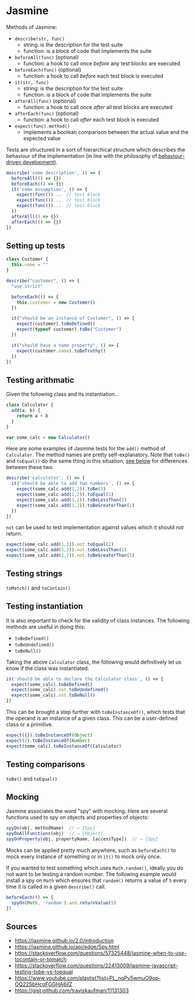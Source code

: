 Jasmine
=======

Methods of Jasmine:

- `describe(str, func)`
  - string: is the description for the test suite
  - function: is a block of code that implements the suite
- `beforeAll(func)` (optional)
  - function: a hook to call once *before* any test blocks are executed
- `beforeEach(func)` (optional)
  - function: a hook to call *before* each test block is executed
- `it(str, func)`
  - string: is the description for the test suite
  - function: is a block of code that implements the suite
- `afterAll(func)` (optional)
  - function: a hook to call once *after* all test blocks are executed
- `afterEach(func)` (optional)
  - function: a hook to call *after* each test block is executed
- `expect(func).method()`
  - implements a boolean comparison between the actual value and the expected value

Tests are structured in a sort of hierarchical structure which describes the behaviour of the implementation (in line with the philosophy of [behaviour-driven development](https://en.wikipedia.org/wiki/Behavior-driven_development)).

```javascript
describe('some description', () => {
  beforeAll(() => {})
  beforeEach(() => {})
  it('some assumption', () => {
    expect(func())...  // test block
    expect(func())...  // test block
    expect(func())...  // test block
  })
  afterAll(() => {})
  afterEach(() => {})
})
```

Setting up tests
----------------

```javascript
class Customer {
  this.name = ""
}

describe("customer", () => {
  "use strict"

  beforeEach(() => {
    this.customer = new Customer()
  })

  it("should be an instance of Customer", () => {
    expect(customer).toBeDefined()
    expect(typeof customer).toBe("Customer")
  })

  it("should have a name property", () => {
    expect(customer.name).toBeTruthy()
  })
})
```

Testing arithmatic
------------------

Given the following class and its instantiation...

```javascript
class Calculator {
  add(a, b) {
    return a + b
  }
}

var some_calc = new Calculator()
```

Here are some examples of Jasmine tests for the `add()` method of `Calculator`. The method names are pretty self-explanatory. Note that `toBe()` and `toEqual()` do the same thing in this situation; [see below](#testing-comparisons) for differences between these two.

```javascript
describe('calculator', () => {
  it('should be able to add two numbers', () => {
    expect(some_calc.add(1,2)).toBe(3)
    expect(some_calc.add(1,2)).toEqual(3)
    expect(some_calc.add(1,2)).toBeLessThan(5)
    expect(some_calc.add(1,2)).toBeGreaterThan(1)
  })
})
```

`not` can be used to test implementation against values which it should *not* return.

```javascript
expect(some_calc.add(1,2)).not.toEqual(2)
expect(some_calc.add(1,2)).not.toBeLessThan(1)
expect(some_calc.add(1,2)).not.toBeGreaterThan(5)
```

Testing strings
---------------

`toMatch()` and `toContain()`

Testing instantiation
---------------------

It is also important to check for the validity of class instances. The following methods are useful in doing this:

- `toBeDefined()`
- `toBeUndefined()`
- `toBeNull()`

Taking the above `Calculator` class, the following would definitively let us know if the class was instantiated.

```javascript
it('should be able to declare the Calculator class', () => {
  expect(some_calc).toBeDefined()
  expect(some_calc).not.toBeUndefined()
  expect(some_calc).not.toBeNull()
})
```

This can be brought a step further with `toBeInstanceOf()`, which tests that the operand is an instance of a given class. This can be a user-defined class or a primitive.

```javascript
expect({}).toBeInstanceOf(Object)
expect(2).toBeInstanceOf(Number)
expect(some_calc).toBeInstanceOf(Calculator)
```

Testing comparisons
-------------------

`toBe()` and `toEqual()`

Mocking
-------

Jasmine associates the word "spy" with mocking. Here are several functions used to spy on objects and properties of objects:

```javascript
spyOn(obj, methodName)  // → {Spy}
spyOnAllFunctions(obj)  // → {Object}
spyOnProperty(obj, propertyName, [accessType])  // → {Spy}
```

Mocks can be applied pretty much anywhere, such as `beforeEach()` to mock every instance of something or in `it()` to mock only once.

If you wanted to test something which uses `Math.random()`, ideally you do not want to be testing a random number. The following example would install a spy on `Math` which ensures that `random()` returns a value of `5` every time it is called in a given `describe()` call.

```javascript
beforeEach(() => {
  spyOn(Math, 'random').and.returnValue(5)
})
```

Sources
-------

- https://jasmine.github.io/2.0/introduction
- https://jasmine.github.io/api/edge/Spy.html
- https://stackoverflow.com/questions/57325448/jasmine-when-to-use-tocontain-or-tomatch
- https://stackoverflow.com/questions/22413009/jasmine-javascript-testing-tobe-vs-toequal
- https://www.youtube.com/playlist?list=PL_noPv5wmuO9op-OQ22SbHcqFGGHA6iIZ
- https://gist.github.com/traviskaufman/11131303
